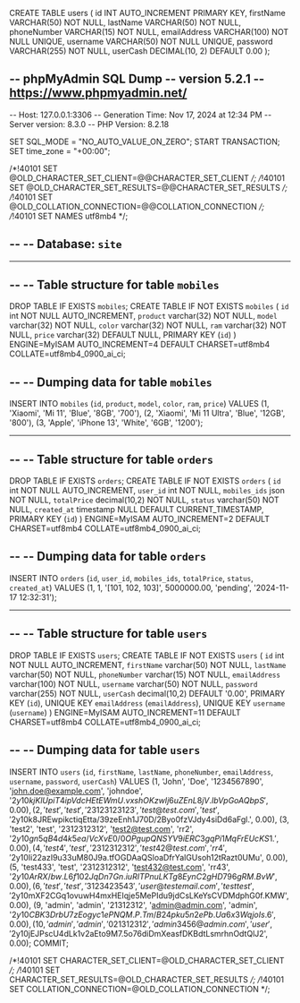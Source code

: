 CREATE TABLE users (
    id INT AUTO_INCREMENT PRIMARY KEY,
    firstName VARCHAR(50) NOT NULL,
    lastName VARCHAR(50) NOT NULL,
    phoneNumber VARCHAR(15) NOT NULL,
    emailAddress VARCHAR(100) NOT NULL UNIQUE,
    username VARCHAR(50) NOT NULL UNIQUE,
    password VARCHAR(255) NOT NULL,
    userCash DECIMAL(10, 2) DEFAULT 0.00
);










-- phpMyAdmin SQL Dump
-- version 5.2.1
-- https://www.phpmyadmin.net/
--
-- Host: 127.0.0.1:3306
-- Generation Time: Nov 17, 2024 at 12:34 PM
-- Server version: 8.3.0
-- PHP Version: 8.2.18

SET SQL_MODE = "NO_AUTO_VALUE_ON_ZERO";
START TRANSACTION;
SET time_zone = "+00:00";


/*!40101 SET @OLD_CHARACTER_SET_CLIENT=@@CHARACTER_SET_CLIENT */;
/*!40101 SET @OLD_CHARACTER_SET_RESULTS=@@CHARACTER_SET_RESULTS */;
/*!40101 SET @OLD_COLLATION_CONNECTION=@@COLLATION_CONNECTION */;
/*!40101 SET NAMES utf8mb4 */;

--
-- Database: `site`
--

-- --------------------------------------------------------

--
-- Table structure for table `mobiles`
--

DROP TABLE IF EXISTS `mobiles`;
CREATE TABLE IF NOT EXISTS `mobiles` (
  `id` int NOT NULL AUTO_INCREMENT,
  `product` varchar(32) NOT NULL,
  `model` varchar(32) NOT NULL,
  `color` varchar(32) NOT NULL,
  `ram` varchar(32) NOT NULL,
  `price` varchar(32) DEFAULT NULL,
  PRIMARY KEY (`id`)
) ENGINE=MyISAM AUTO_INCREMENT=4 DEFAULT CHARSET=utf8mb4 COLLATE=utf8mb4_0900_ai_ci;

--
-- Dumping data for table `mobiles`
--

INSERT INTO `mobiles` (`id`, `product`, `model`, `color`, `ram`, `price`) VALUES
(1, 'Xiaomi', 'Mi 11', 'Blue', '8GB', '700'),
(2, 'Xiaomi', 'Mi 11 Ultra', 'Blue', '12GB', '800'),
(3, 'Apple', 'iPhone 13', 'White', '6GB', '1200');

-- --------------------------------------------------------

--
-- Table structure for table `orders`
--

DROP TABLE IF EXISTS `orders`;
CREATE TABLE IF NOT EXISTS `orders` (
  `id` int NOT NULL AUTO_INCREMENT,
  `user_id` int NOT NULL,
  `mobiles_ids` json NOT NULL,
  `totalPrice` decimal(10,2) NOT NULL,
  `status` varchar(50) NOT NULL,
  `created_at` timestamp NULL DEFAULT CURRENT_TIMESTAMP,
  PRIMARY KEY (`id`)
) ENGINE=MyISAM AUTO_INCREMENT=2 DEFAULT CHARSET=utf8mb4 COLLATE=utf8mb4_0900_ai_ci;

--
-- Dumping data for table `orders`
--

INSERT INTO `orders` (`id`, `user_id`, `mobiles_ids`, `totalPrice`, `status`, `created_at`) VALUES
(1, 1, '[101, 102, 103]', 5000000.00, 'pending', '2024-11-17 12:32:31');

-- --------------------------------------------------------

--
-- Table structure for table `users`
--

DROP TABLE IF EXISTS `users`;
CREATE TABLE IF NOT EXISTS `users` (
  `id` int NOT NULL AUTO_INCREMENT,
  `firstName` varchar(50) NOT NULL,
  `lastName` varchar(50) NOT NULL,
  `phoneNumber` varchar(15) NOT NULL,
  `emailAddress` varchar(100) NOT NULL,
  `username` varchar(50) NOT NULL,
  `password` varchar(255) NOT NULL,
  `userCash` decimal(10,2) DEFAULT '0.00',
  PRIMARY KEY (`id`),
  UNIQUE KEY `emailAddress` (`emailAddress`),
  UNIQUE KEY `username` (`username`)
) ENGINE=MyISAM AUTO_INCREMENT=11 DEFAULT CHARSET=utf8mb4 COLLATE=utf8mb4_0900_ai_ci;

--
-- Dumping data for table `users`
--

INSERT INTO `users` (`id`, `firstName`, `lastName`, `phoneNumber`, `emailAddress`, `username`, `password`, `userCash`) VALUES
(1, 'John', 'Doe', '1234567890', 'john.doe@example.com', 'johndoe', '$2y$10$kjKlUpiT4ipVdcHEtEWmU.vxshOKzwIj6uZEnL8jV.IbVpGoAQbpS', 0.00),
(2, 'test', 'test', '23123123123', 'test@test.com', 'test', '$2y$10$k8JREwpikctiqEtta/39zeEnh1J70D/2Byo0fzVJdy4siDd6aFgl.', 0.00),
(3, 'test2', 'test', '2312312312', 'test2@test.com', 'rr2', '$2y$10$gn5qB4d4k5ea/VcXvE0/0OPgupQNSYV9iERC3gqPi1MqFrEUcKS1.', 0.00),
(4, 'test4', 'test', '2312312312', 'test42@test.com', 'rr4', '$2y$10$Ii22azI9u33uM80J9a.tfOGDAaQSloaDfrYalGUsoh12tRazt0UMu', 0.00),
(5, 'test433', 'test', '2312312312', 'test432@test.com', 'rr43', '$2y$10$ArRX/bw.L6f102JqDn7Gn.iuRITPnuLKTg8EynC2gHD796gRM.BvW', 0.00),
(6, 'test', 'test', '3123423543', 'user@testemail.com', 'testtest', '$2y$10$mXF2CGq1ovuwH4mxHEIqje5MePIdu9jdCsLKeYsCVDMdphG0f.KMW', 0.00),
(9, 'admin', 'admin', '21312312', 'admin@admin.com', 'admin', '$2y$10$CBK3DrbU7zEogyc1ePNQM.P.Tm/B24pku5n2ePb.Ua6x3WqjoIs.6', 0.00),
(10, 'admin', 'admin', '021312312', 'admin3456@admin.com', 'user', '$2y$10$jEJPscU4dLk1v2aEto9M7.5o76diDmXeasfDKBdtLsmrhnOdtQlJ2', 0.00);
COMMIT;

/*!40101 SET CHARACTER_SET_CLIENT=@OLD_CHARACTER_SET_CLIENT */;
/*!40101 SET CHARACTER_SET_RESULTS=@OLD_CHARACTER_SET_RESULTS */;
/*!40101 SET COLLATION_CONNECTION=@OLD_COLLATION_CONNECTION */;
